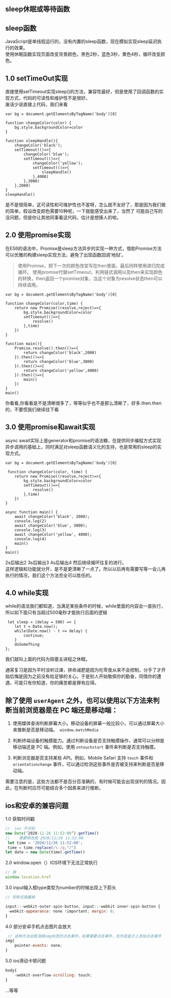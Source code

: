 ## sleep休眠或等待函数

## sleep函数
JavaScript是单线程运行的，没有内置的sleep函数，现在模拟实现sleep延迟执行的效果。<br>
使用休眠函数实现页面改变背景颜色，黑色2秒，蓝色3秒，黄色4秒，循环改变颜色。

## 1.0 setTimeOut实现
直接使用setTimeout实现sleep()的方法，兼容性最好，但是使用了回调函数的实现方式，代码的可读性和维护性不是很好。<br>
废话少说直接上代码，我们来看
```
var bg = document.getElementsByTagName('body')[0]

function changeColor(color) {
	bg.style.backgroundColor=color
}

function sleepHandle(){
	changeColor('black');
	setTimeout(()=>{
		changeColor('blue');
		setTimeout(()=>{
			changeColor('yellow');
			setTimeout(()=>{
				sleepHandle()
			},4000)
		},3000)
	},2000)
}
sleepHandle()
```

是不是很简单，这可读性和可维护性也不差呀，怎么就不友好了，那是因为我们做的简单，假设改变颜色需要10种呢，一下就能感受出来了，当然了
可能自己写的没问题，但是你让其他同事看这代码，估计是想揍人的啦。

## 2.0 使用promise实现
在ES6的语法中，Promise是sleep方法异步的实现一种方式，借助Promise方法可以优雅的构建sleep实现方法，避免了出现函数回调‘地狱’。<br>

>使用Promise，把下一次的颜色改变写在then里面，最后同样使用递归完成循环。
>使用promise代替setTimeout，利用链式调用以及then来实现颜色的转换，then返回一个promise对象，当这个对象为resolve状态then可以持续调用。


```
var bg = document.getElementsByTagName('body')[0]

function changeColor(color,time) {
	return new Promise((resolve,reject)=>{
		bg.style.backgroundColor=color
		setTimeout(()=>{
			resolve()
		},time)
	})
}

function main(){
	Promise.resolve().then(()=>{
		return changeColor('black',2000)
	}).then(()=>{
		return changeColor('blue',3000)
	}).then(()=>{
		return changeColor('yellow',4000)
	}).then(()=>{
		main()
	})
}
main()
```
你看看,你看看是不是清晰很多了，等等似乎也不是那么清晰了，好多.then.then的，不要慌我们继续往下看

## 3.0 使用promise和await实现

async await实际上是generator和promise的语法糖，在提供同步编程方式实现异步调用的基础上，同时满足对sleep函数语义化的支持，也是常用的sleep的实现方式。

```
var bg = document.getElementsByTagName('body')[0]

 function changeColor(color, time) {
	return new Promise((resolve,reject)=>{
		bg.style.backgroundColor=color
		setTimeout(()=>{
			resolve()
		},time)
	})
}

async function main() {
	await changeColor('black', 2000);
	console.log(2)
	await changeColor('blue', 3000);
	console.log(3)
	await changeColor('yellow', 4000);
	console.log(4)
	main()
}
main() 
```
2s后输出2 3s后输出3 4s后输出4 然后继续循环往复的进行。<br>
这样逻辑和功能就分开，是不是更清晰了一点了。所以以后再有需要写等一会儿再执行的情况，我们这个方法完全可以胜任的。

## 4.0 while实现

while的语法我们都知道，当满足某些条件的时候，while里面的内容会一直执行，所以如下面只有当超过500毫秒才能执行后面的逻辑
```
 let sleep = (delay = 500) => {
    let t = Date.now();
    while(Date.now() - t <= delay) {
        continue;
    }
    doSomeThing
};
```
我们就叫上面的代码为阻塞主进程之休眠。<br>

通宵复习是因为平时没听过课，拼命减肥是因为吃零食从来不会控制，分手了才开始后悔是因为之前没有给足够的关心。于是别人开始敬佩你的勤奋，同情你的遭遇，可是只有你知道，你的痛苦都是罪有应得。


##  除了使用 `userAgent` 之外，也可以使用以下方法来判断当前浏览器是在 PC 端还是移动端：

1. 使用媒体查询判断屏幕大小。移动设备的屏幕一般比较小，可以通过屏幕大小来推断是否是移动端。` window.matchMedia`

2. 判断终端设备的触摸能力。通过判断设备是否支持触摸操作，通常可以分辨是移动端还是 PC 端。例如，使用 `ontouchstart` 事件来判断是否支持触摸。

3. 判断浏览器是否支持某些 API。例如，Mobile Safari 支持 `touch` 事件和 `orientationchange` 事件，可以通过检测这些事件是否被支持来判断是否是移动端。

需要注意的是，这些方法都不是百分百准确的，有时候可能会出现误判的情况。因此，在判断时应尽可能结合多个因素来进行推断。

## ios和安卓的兼容问题

1.0 获取时间戳
```js
//  ios 不识别 
new Date(‘2020-11-26 11:52:00’).getTime()
//    需要修改成 2020/11/26 11:52:00
 let time = '2020/11/26 11:52:00';
 time = time.replace(/\-/g,"/")
let date = new Date(time).getTime()
```
2.0 window.open（）IOS环境下无法正常执行
```js
// 用
window.location.href
```

3.0 input输入框type类型为number的时候出现上下箭头
```js
// 写样式隐藏掉

input::-webkit-outer-spin-button, input::-webkit-inner-spin-button {
 -webkit-appearance: none !important; margin: 0; 
}
```

4.0 部分安卓手机点击图片会放大

```js
 // 这种方法会取消掉img标签的点击事件，如果需要点击事件，在外层盒子上添加点击事件
img{ 
    pointer-events: none;
} 
```

5.0 ios滑动卡顿问题

```js
body{
    -webkit-overflow-scrolling: touch;
}
```

...等等
  

